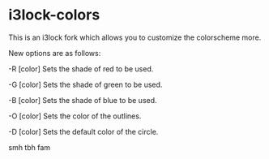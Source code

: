# i3lock-colors
This is an i3lock fork which allows you to customize the colorscheme more. 

New options are as follows:

-R [color]    Sets the shade of red to be used.

-G [color]    Sets the shade of green to be used.

-B [color]    Sets the shade of blue to be used.

-O [color]    Sets the color of the outlines.

-D [color]    Sets the default color of the circle.


smh tbh fam
